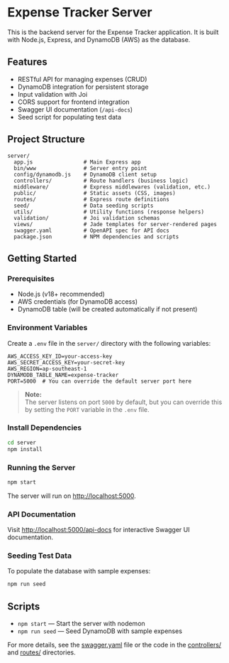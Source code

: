 # Expense Tracker Server

This is the backend server for the Expense Tracker application. It is built with Node.js, Express, and DynamoDB (AWS) as the database.

## Features

- RESTful API for managing expenses (CRUD)
- DynamoDB integration for persistent storage
- Input validation with Joi
- CORS support for frontend integration
- Swagger UI documentation (`/api-docs`)
- Seed script for populating test data

## Project Structure

```
server/
  app.js                # Main Express app
  bin/www               # Server entry point
  config/dynamodb.js    # DynamoDB client setup
  controllers/          # Route handlers (business logic)
  middleware/           # Express middlewares (validation, etc.)
  public/               # Static assets (CSS, images)
  routes/               # Express route definitions
  seed/                 # Data seeding scripts
  utils/                # Utility functions (response helpers)
  validation/           # Joi validation schemas
  views/                # Jade templates for server-rendered pages
  swagger.yaml          # OpenAPI spec for API docs
  package.json          # NPM dependencies and scripts
```

## Getting Started

### Prerequisites

- Node.js (v18+ recommended)
- AWS credentials (for DynamoDB access)
- DynamoDB table (will be created automatically if not present)

### Environment Variables

Create a `.env` file in the `server/` directory with the following variables:

```
AWS_ACCESS_KEY_ID=your-access-key
AWS_SECRET_ACCESS_KEY=your-secret-key
AWS_REGION=ap-southeast-1
DYNAMODB_TABLE_NAME=expense-tracker
PORT=5000  # You can override the default server port here
```

> **Note:**  
> The server listens on port `5000` by default, but you can override this by setting the `PORT` variable in the `.env` file.

### Install Dependencies

```sh
cd server
npm install
```

### Running the Server

```sh
npm start
```

The server will run on [http://localhost:5000](http://localhost:5000).

### API Documentation

Visit [http://localhost:5000/api-docs](http://localhost:5000/api-docs) for interactive Swagger UI documentation.

### Seeding Test Data

To populate the database with sample expenses:

```sh
npm run seed
```

## Scripts

- `npm start` — Start the server with nodemon
- `npm run seed` — Seed DynamoDB with sample expenses

For more details, see the [swagger.yaml](server/swagger.yaml) file or the code in the [controllers/](server/controllers/) and [routes/](server/routes/) directories.